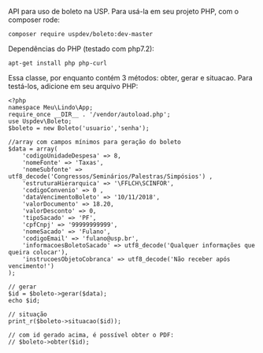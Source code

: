 API para uso de boleto na USP. Para usá-la em seu projeto PHP, com o composer rode:

    composer require uspdev/boleto:dev-master

Dependências do PHP (testado com php7.2):

    apt-get install php php-curl 

Essa classe, por enquanto contém 3 métodos: obter, gerar e situacao. 
Para testá-los, adicione em seu arquivo PHP:

    <?php
    namespace Meu\Lindo\App;
    require_once __DIR__ . '/vendor/autoload.php';
    use Uspdev\Boleto;
    $boleto = new Boleto('usuario','senha'); 
    
    //array com campos mínimos para geração do boleto
    $data = array(
        'codigoUnidadeDespesa' => 8,
        'nomeFonte' => 'Taxas', 
        'nomeSubfonte' => utf8_decode('Congressos/Seminários/Palestras/Simpósios') , 
        'estruturaHierarquica' => '\FFLCH\SCINFOR',   
        'codigoConvenio' => 0 ,  
        'dataVencimentoBoleto' => '10/11/2018', 
        'valorDocumento' => 18.20, 
        'valorDesconto' => 0, 
        'tipoSacado' => 'PF', 
        'cpfCnpj' => '99999999999', 
        'nomeSacado' => 'Fulano',
        'codigoEmail' => 'fulano@usp.br',  
        'informacoesBoletoSacado' => utf8_decode('Qualquer informações que queira colocar'),
        'instrucoesObjetoCobranca' => utf8_decode('Não receber após vencimento!')
    );

    // gerar
    $id = $boleto->gerar($data);
    echo $id;

    // situação
    print_r($boleto->situacao($id));

    // com id gerado acima, é possível obter o PDF:
    // $boleto->obter($id);
